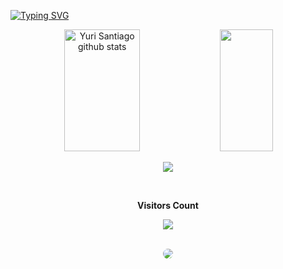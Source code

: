 

[![Typing SVG](https://readme-typing-svg.herokuapp.com/?color=483D8B&size=35&center=true&vCenter=true&width=1000&lines=HELLO,+My+name+is+Yuri+Santiago;I'm+19+years+old;I'm+from+Brazil;I`m+FullStack+Developer;Be+Welcome!+:%29)](https://git.io/typing-svg)


<div align="center">  
  <img width="49%" height="195px" src="https://github-readme-stats.vercel.app/api?username=yurisantiag&show_icons=true&count_private=true&hide_border=true&title_color=483D8B&icon_color=483D8B&text_color=c9d1d9&bg_color=0d1117" alt="Yuri Santiago github stats" /> 
  <img width="41%" height="195px" src="https://github-readme-stats.vercel.app/api/top-langs/?username=yurisantiag&layout=compact&hide_border=true&title_color=483D8B&text_color=ff91a4&bg_color=0d1117" />
</div>


<p align="center">
  <img src="https://github-profile-trophy.vercel.app/?username=yurisantiag&theme=dracula&row=2&no-bg=true&column=3&margin-w=15&margin-h=15" />
</p>





<div align="center">
<br><p align="centre"><b>Visitors Count</b></p>  
<p align="center"><img align="center" src="https://profile-counter.glitch.me/{yurisantiag}/count.svg" /></p> 
<br>
</div>


<div align="center"> 
<a href="https://www.linkedin.com/in/yuri-santiago-279320270/" target="_blank"><img src="https://img.shields.io/badge/-LinkedIn-%230077B5?style=for-the-badge&logo=linkedin&logoColor=white" style="border-radius: 30px" target="_blank"></a> 
 </div>
